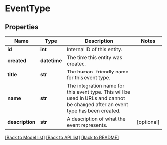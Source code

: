 # EventType

## Properties
Name | Type | Description | Notes
------------ | ------------- | ------------- | -------------
**id** | **int** | Internal ID of this entity. | 
**created** | **datetime** | The time this entity was created. | 
**title** | **str** | The human-friendly name for this event type. | 
**name** | **str** | The integration name for this event type. This will be used in URLs and cannot be changed after an event type has been created. | 
**description** | **str** | A description of what the event represents.  | [optional] 

[[Back to Model list]](../README.md#documentation-for-models) [[Back to API list]](../README.md#documentation-for-api-endpoints) [[Back to README]](../README.md)


